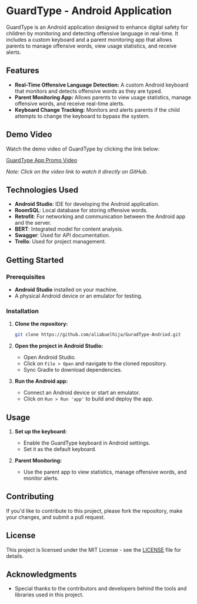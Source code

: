 # GuardType - Android Application

GuardType is an Android application designed to enhance digital safety for children by monitoring and detecting offensive language in real-time. It includes a custom keyboard and a parent monitoring app that allows parents to manage offensive words, view usage statistics, and receive alerts.

## Features

- **Real-Time Offensive Language Detection:** A custom Android keyboard that monitors and detects offensive words as they are typed.
- **Parent Monitoring App:** Allows parents to view usage statistics, manage offensive words, and receive real-time alerts.
- **Keyboard Change Tracking:** Monitors and alerts parents if the child attempts to change the keyboard to bypass the system.

## Demo Video

Watch the demo video of GuardType by clicking the link below:

[GuardType App Promo Video](https://github.com/aliabuelhija/GuradType-Andriod/blob/master/GuardType%20app%20Promo%20video%20(1).mp4)

*Note: Click on the video link to watch it directly on GitHub.*

## Technologies Used

- **Android Studio**: IDE for developing the Android application.
- **RoomSQL**: Local database for storing offensive words.
- **Retrofit**: For networking and communication between the Android app and the server.
- **BERT**: Integrated model for content analysis.
- **Swagger**: Used for API documentation.
- **Trello**: Used for project management.

## Getting Started

### Prerequisites

- **Android Studio** installed on your machine.
- A physical Android device or an emulator for testing.

### Installation

1. **Clone the repository:**

    ```bash
    git clone https://github.com/aliabuelhija/GuradType-Andriod.git
    ```

2. **Open the project in Android Studio:**

    - Open Android Studio.
    - Click on `File > Open` and navigate to the cloned repository.
    - Sync Gradle to download dependencies.

3. **Run the Android app:**

    - Connect an Android device or start an emulator.
    - Click on `Run > Run 'app'` to build and deploy the app.

## Usage

1. **Set up the keyboard:**
   - Enable the GuardType keyboard in Android settings.
   - Set it as the default keyboard.

2. **Parent Monitoring:**
   - Use the parent app to view statistics, manage offensive words, and monitor alerts.

## Contributing

If you'd like to contribute to this project, please fork the repository, make your changes, and submit a pull request.

## License

This project is licensed under the MIT License - see the [LICENSE](LICENSE) file for details.

## Acknowledgments

- Special thanks to the contributors and developers behind the tools and libraries used in this project.
